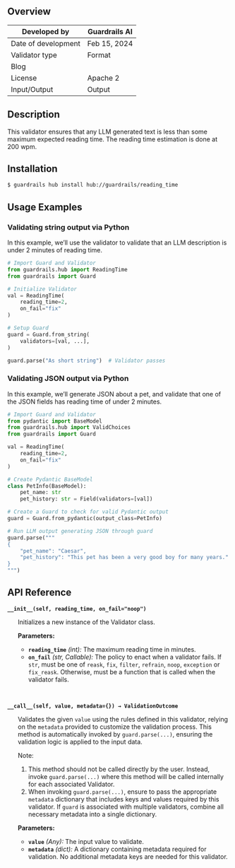 ## Overview

| Developed by | Guardrails AI |
| --- | --- |
| Date of development | Feb 15, 2024 |
| Validator type | Format |
| Blog |  |
| License | Apache 2 |
| Input/Output | Output |

## Description

This validator ensures that any LLM generated text is less than some maximum expected reading time. The reading time estimation is done at 200 wpm.

## Installation

```bash
$ guardrails hub install hub://guardrails/reading_time
```

## Usage Examples

### Validating string output via Python

In this example, we’ll use the validator to validate that an LLM description is under 2 minutes of reading time.

```python
# Import Guard and Validator
from guardrails.hub import ReadingTime
from guardrails import Guard

# Initialize Validator
val = ReadingTime(
    reading_time=2,
    on_fail="fix"
)

# Setup Guard
guard = Guard.from_string(
    validators=[val, ...],
)

guard.parse("As short string")  # Validator passes
```

### Validating JSON output via Python

In this example, we’ll generate JSON about a pet, and validate that one of the JSON fields has reading time of under 2 minutes.

```python
# Import Guard and Validator
from pydantic import BaseModel
from guardrails.hub import ValidChoices
from guardrails import Guard

val = ReadingTime(
    reading_time=2,
    on_fail="fix"
)

# Create Pydantic BaseModel
class PetInfo(BaseModel):
    pet_name: str
    pet_history: str = Field(validators=[val])

# Create a Guard to check for valid Pydantic output
guard = Guard.from_pydantic(output_class=PetInfo)

# Run LLM output generating JSON through guard
guard.parse("""
{
    "pet_name": "Caesar",
    "pet_history": "This pet has been a very good boy for many years."
}
""")
```

## API Reference

**`__init__(self, reading_time, on_fail="noop")`**
<ul>

Initializes a new instance of the Validator class.

**Parameters:**

- **`reading_time`** _(int):_ The maximum reading time in minutes.
- **`on_fail`** *(str, Callable):* The policy to enact when a validator fails. If `str`, must be one of `reask`, `fix`, `filter`, `refrain`, `noop`, `exception` or `fix_reask`. Otherwise, must be a function that is called when the validator fails.

</ul>

<br>

**`__call__(self, value, metadata={}) → ValidationOutcome`**

<ul>

Validates the given `value` using the rules defined in this validator, relying on the `metadata` provided to customize the validation process. This method is automatically invoked by `guard.parse(...)`, ensuring the validation logic is applied to the input data.

Note:

1. This method should not be called directly by the user. Instead, invoke `guard.parse(...)` where this method will be called internally for each associated Validator.
2. When invoking `guard.parse(...)`, ensure to pass the appropriate `metadata` dictionary that includes keys and values required by this validator. If `guard` is associated with multiple validators, combine all necessary metadata into a single dictionary.

**Parameters:**

- **`value`** *(Any):* The input value to validate.
- **`metadata`** *(dict):* A dictionary containing metadata required for validation. No additional metadata keys are needed for this validator.

</ul>

